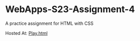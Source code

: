 # WebApps-S23-Assignment-4
A practice assignment for HTML with CSS

Hosted At: [Play.html](https://44-563-web-apps-s23.github.io/44563-webapps-s23-assignment4-SahithiKasarapu/play.html)
